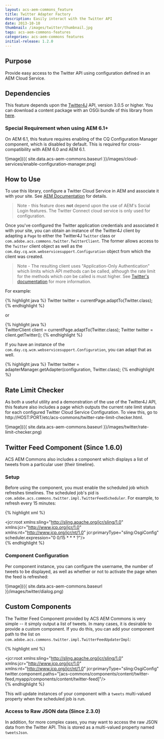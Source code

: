 ```yaml
---
layout: acs-aem-commons_feature
title: Twitter Adapter Factory
description: Easily interact with the Twitter API
date: 2013-10-10
thumbnail: /images/twitter/thumbnail.jpg
tags: acs-aem-commons-features
categories: acs-aem-commons features
initial-release: 1.2.0
---
```


## Purpose

Provide easy access to the Twitter API using configuration defined in an AEM Cloud Service.

## Dependencies

This feature depends upon the [Twitter4J](http://twitter4j.org/) API, version 3.0.5 or higher. You can download a content package with an OSGi bundle of this library from [here](https://github.com/Adobe-Consulting-Services/com.adobe.acs.bundles.twitter4j/releases/tag/com.adobe.acs.bundles.twitter4j-1.0.0).

### Special Requirement when using AEM 6.1+

On AEM 6.1, this feature requires enabling of the CQ Configuration Manager component, which is disabled by default. This is required for cross-compatibility with AEM 6.0 and AEM 6.1.

![image]({{ site.data.acs-aem-commons.baseurl }}/images/cloud-services/enable-configuration-manager.png)

## How to Use

To use this library, configure a Twitter Cloud Service in AEM and associate it with your site. See [AEM Documentation](http://bit.ly/1i3px4i) for details.

> Note - this feature does **not** depend upon the use of AEM's Social Login features. The Twitter Connect cloud service is only used for configuration.

Once you've configured the Twitter application credentials and associated it with your site, you can obtain an instance of the Twitter4J client by adapting a `Page` to either the Twitter4J `Twitter` class or `com.adobe.acs.commons.twitter.TwitterClient`. The former allows access to the `Twitter` client object as well as the `com.day.cq.wcm.webservicesupport.Configuration` object from which the client was created.

> Note - The resulting client uses "Application-Only Authentication" which limits which API methods can be called, although the rate limit for the methods which *can* be called is must higher. See [Twitter's documentation](https://dev.twitter.com/docs/auth/application-only-auth) for more information.

For example:

{% highlight java %}
Twitter twitter = currentPage.adaptTo(Twitter.class);
{% endhighlight %}

or

{% highlight java %}   
TwitterClient client = currentPage.adaptTo(Twitter.class);
Twitter twitter = client.getTwitter();
{% endhighlight %}

If you have an instance of the `com.day.cq.wcm.webservicesupport.Configuration`, you can adapt that as well.

{% highlight java %}
Twitter twitter = adapterManager.getAdapter(configuration, Twitter.class);
{% endhighlight %}

## Rate Limit Checker

As both a useful utility and a demonstration of the use of the Twitter4J API, this feature also includes a page which outputs the current rate limit status for each configured Twitter Cloud Service Configuration. To view this, go to http://HOST:PORT/etc/acs-commons/twitter-rate-limit-checker.html.

![image]({{ site.data.acs-aem-commons.baseurl }}/images/twitter/rate-limit-checker.png)

## Twitter Feed Component (Since 1.6.0)

ACS AEM Commons also includes a component which displays a list of tweets from a particular user (their timeline).

### Setup

Before using the component, you must enable the scheduled job which refreshes timelines. The scheduled job's pid is `com.adobe.acs.commons.twitter.impl.TwitterFeedScheduler`. For example, to refresh every 15 minutes:

{% highlight xml %}   
<?xml version="1.0" encoding="UTF-8"?>
<jcr:root xmlns:sling="http://sling.apache.org/jcr/sling/1.0" xmlns:jcr="http://www.jcp.org/jcr/1.0" xmlns:nt="http://www.jcp.org/jcr/nt/1.0"
    jcr:primaryType="sling:OsgiConfig"
    scheduler.expression="0 0/15 * * * ?"/>   
{% endhighlight %}

### Component Configuration

Per component instance, you can configure the username, the number of tweets to be displayed, as well as whether or not to activate the page when the feed is refreshed:

![image]({{ site.data.acs-aem-commons.baseurl }}/images/twitter/dialog.png)

## Custom Components

The Twitter Feed Component provided by ACS AEM Commons is very simple -- it simply output a list of tweets. In many cases, it is desirable to provide a custom component. If you do this, you can add your component path to the list on `com.adobe.acs.commons.twitter.impl.TwitterFeedUpdaterImpl`:

{% highlight xml %}   
<?xml version="1.0" encoding="UTF-8"?>
<jcr:root xmlns:sling="http://sling.apache.org/jcr/sling/1.0" xmlns:jcr="http://www.jcp.org/jcr/1.0" xmlns:nt="http://www.jcp.org/jcr/nt/1.0"
    jcr:primaryType="sling:OsgiConfig"
    twitter.component.paths="[acs-commons/components/content/twitter-feed,myapp/components/content/twitter-feed]"/>   
{% endhighlight %}

This will update instances of your component with a `tweets` multi-valued property when the scheduled job is run.

### Access to Raw JSON data (Since 2.3.0)

In addition, for more complex cases, you may want to access the raw JSON data from the Twitter API. This is stored as a multi-valued property named `tweetsJson`.
